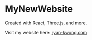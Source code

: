 # MyNewWebsite

Created with React, Three.js, and more.

Visit my website here: [ryan-kwong.com](https://ryan-kwong.com)
